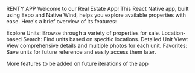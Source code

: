 RENTY APP
Welcome to our Real Estate App! This React Native app, built using Expo and Native Wind, helps you explore available properties with ease. Here's a brief overview of its features:

Explore Units: Browse through a variety of properties for sale.
Location-based Search: Find units based on specific locations.
Detailed Unit View: View comprehensive details and multiple photos for each unit.
Favorites: Save units for future reference and easily access them later.

More features to be added on future iterations of the app
